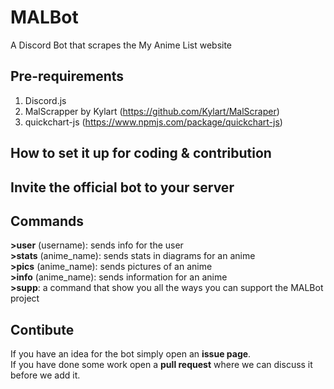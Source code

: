 # MALBot
A Discord Bot that scrapes the My Anime List website

## Pre-requirements
1. Discord.js
2. MalScrapper by Kylart (https://github.com/Kylart/MalScraper)
3. quickchart-js (https://www.npmjs.com/package/quickchart-js)

## How to set it up for coding & contribution


## Invite the official bot to your server



## Commands

**>user** (username): sends info for the user <br>
**>stats** (anime_name): sends stats in diagrams for an anime <br>
**>pics** (anime_name): sends pictures of an anime <br>
**>info** (anime_name): sends information for an anime <br>
**>supp**: a command that show you all the ways you can support the MALBot project


## Contibute

If you have an idea for the bot simply open an **issue page**. <br>
If you have done some work open a **pull request** where we can discuss it before we add it.
